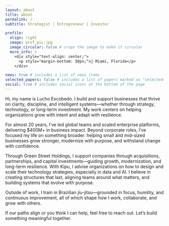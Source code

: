 ```yaml
---
layout: about
title: about
permalink: /
subtitle: Strategist | Entrepreneur | Investor

profile:
  align: right
  image: prof_pic.jpg
  image_circular: false # crops the image to make it circular
  more_info: >
    <div style="text-align: center;">
      <p style="margin-bottom: 50px;">📍 Miami, Florida</p>
    </div>

news: true # includes a list of news items
selected_papers: false # includes a list of papers marked as "selected={true}"
social: true # includes social icons at the bottom of the page
---
```


Hi, my name is Lucho Escobedo. I build and support businesses that thrive on clarity, discipline, and intelligent systems—whether through strategy, technology, or long-term investment. My work centers on helping organizations grow with intent and adapt with resilience.

For almost 20 years, I’ve led global teams and scaled enterprise platforms, delivering $400M+ in business impact. Beyond corporate roles, I’ve focused my life on something broader: helping small and mid-sized businesses grow stronger, modernize with purpose, and withstand change with confidence.

Through Green Street Holdings, I support companies through acquisitions, partnerships, and capital investments—guiding growth, modernization, and long-term resilience. With Kipu, I advise organizations on how to design and scale their technology strategies, especially in data and AI. I believe in creating structures that last, aligning teams around what matters, and building systems that evolve with purpose.

Outside of work, I train in Brazilian jiu-jitsu—grounded in focus, humility, and continuous improvement, all of which shape how I work, collaborate, and grow with others.

If our paths align or you think I can help, feel free to reach out. Let’s build something meaningful together.
